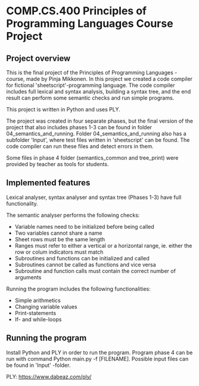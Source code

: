 # COMP.CS.400 Principles of Programming Languages Course Project

## Project overview

This is the final project of the Principles of Programming Languages -course, made by Pinja Mikkonen. 
In this project we created a code compiler for fictional 'sheetscript'-programming language. The code compiler includes full lexical 
and syntax analysis, building a syntax tree, and the end result can perform some semantic checks and run simple programs.

This project is written in Python and uses PLY.

The project was created in four separate phases, but the final version of the project that also includes phases 1-3 
can be found in folder 04_semantics_and_running. Folder 04_semantics_and_running also has a subfolder 'Input', where test
files written in 'sheetscript' can be found. The code compiler can run these files and detect errors in them.

Some files in phase 4 folder (semantics_common and tree_print) were provided by teacher as tools for students.

## Implemented features

Lexical analyser, syntax analyser and syntax tree (Phases 1-3) have full functionality.

The semantic analyser performs the following checks:
- Variable names need to be initialized before being called
- Two variables cannot share a name
- Sheet rows must be the same length
- Ranges must refer to either a vertical or a horizontal range, ie. either the row or colum indicators must match
- Subroutines and functions can be initialized and called
- Subroutines cannot be called as functions and vice versa
- Subroutine and function calls must contain the correct number of arguments

Running the program includes the following functionalities:
- Simple arithmetics
- Changing variable values
- Print-statements
- If- and while-loops

## Running the program

Install Python and PLY in order to run the program. Program phase 4 can be run with command Python main.py -f [FILENAME].
Possible input files can be found in 'Input' -folder.

PLY: https://www.dabeaz.com/ply/
